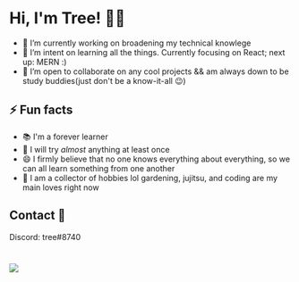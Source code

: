 # Hi, I'm Tree! 👋🎄

- 🔭 I’m currently working on broadening my technical knowlege   
- 🌱 I’m intent on learning all the things. Currently focusing on React; next up: MERN :)  
- 👯 I’m open to collaborate on any cool projects && am always down to be study buddies(just don't be a know-it-all :wink:)

## ⚡ Fun facts
- 📚 I'm a forever learner
- 💛 I will try _almost_ anything at least once
- 😄 I firmly believe that no one knows everything about everything, so we can all learn something from one another
- 🧗 I am a collector of hobbies lol gardening, jujitsu, and coding are my main loves right now

## Contact 🤙
Discord: tree#8740

# ![](https://media1.giphy.com/media/GDkgQz1xK8a3349K0K/200w.gif?cid=6c09b952pvupmwpuv269j7500cmouc3dh1s3t8ij9wkmyedh&rid=200w.gif&ct=g)
